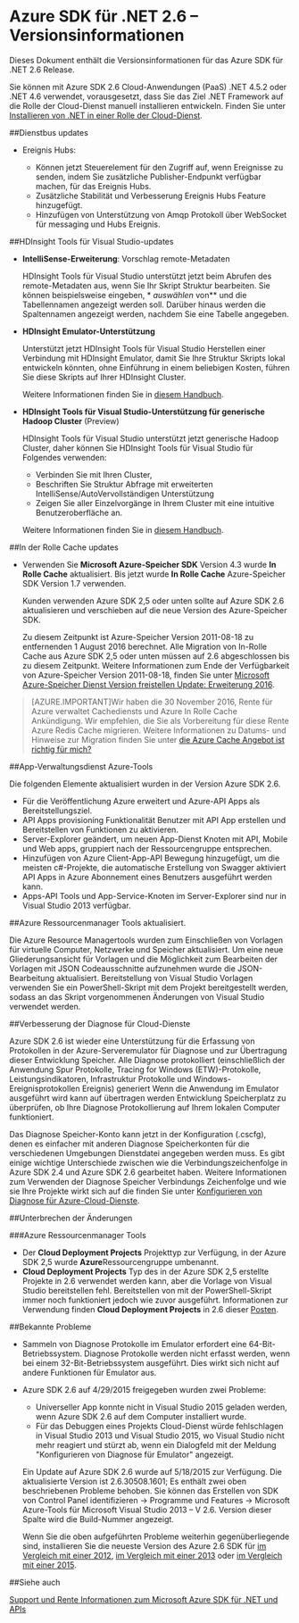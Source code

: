 <properties 
   pageTitle="Azure SDK für .NET 2.6 – Versionsinformationen" 
   description="Azure SDK für .NET 2.6 – Versionsinformationen" 
   services="app-service/web" 
   documentationCenter=".net" 
   authors="Juliako" 
   manager="erikre" 
   editor=""/>

<tags
   ms.service="app-service"
   ms.devlang="multiple"
   ms.topic="article"
   ms.tgt_pltfrm="na"
   ms.workload="integration" 
   ms.date="10/17/2016"
   ms.author="juliako"/>

 
# <a name="azure-sdk-for-net-26-release-notes"></a>Azure SDK für .NET 2.6 – Versionsinformationen

Dieses Dokument enthält die Versionsinformationen für das Azure SDK für .NET 2.6 Release. 

Sie können mit Azure SDK 2.6 Cloud-Anwendungen (PaaS) .NET 4.5.2 oder .NET 4.6 verwendet, vorausgesetzt, dass Sie das Ziel .NET Framework auf die Rolle der Cloud-Dienst manuell installieren entwickeln. Finden Sie unter [Installieren von .NET in einer Rolle der Cloud-Dienst](http://go.microsoft.com/fwlink/?LinkID=309796).


##<a name="service-bus-updates"></a>Dienstbus updates

- Ereignis Hubs: 

    - Können jetzt Steuerelement für den Zugriff auf, wenn Ereignisse zu senden, indem Sie zusätzliche Publisher-Endpunkt verfügbar machen, für das Ereignis Hubs.
    - Zusätzliche Stabilität und Verbesserung Ereignis Hubs Feature hinzugefügt.
    - Hinzufügen von Unterstützung von Amqp Protokoll über WebSocket für messaging und Hubs Ereignis.

##<a name="hdinsight-tools-for-visual-studio-updates"></a>HDInsight Tools für Visual Studio-updates

- **IntelliSense-Erweiterung**: Vorschlag remote-Metadaten

    HDInsight Tools für Visual Studio unterstützt jetzt beim Abrufen des remote-Metadaten aus, wenn Sie Ihr Skript Struktur bearbeiten. Sie können beispielsweise eingeben, * *auswählen* von** und die Tabellennamen angezeigt werden soll. Darüber hinaus werden die Spaltennamen angezeigt werden, nachdem Sie eine Tabelle angegeben.

- **HDInsight Emulator-Unterstützung**

    Unterstützt jetzt HDInsight Tools für Visual Studio Herstellen einer Verbindung mit HDInsight Emulator, damit Sie Ihre Struktur Skripts lokal entwickeln könnten, ohne Einführung in einem beliebigen Kosten, führen Sie diese Skripts auf Ihrer HDInsight Cluster. 

    Weitere Informationen finden Sie in [diesem Handbuch](http://go.microsoft.com/fwlink/?LinkID=529540&clcid=0x409).

- **HDInsight Tools für Visual Studio-Unterstützung für generische Hadoop Cluster** (Preview)

    HDInsight Tools für Visual Studio unterstützt jetzt generische Hadoop Cluster, daher können Sie HDInsight Tools für Visual Studio für Folgendes verwenden:

    - Verbinden Sie mit Ihren Cluster, 
    - Beschriften Sie Struktur Abfrage mit erweiterten IntelliSense/AutoVervollständigen Unterstützung 
    - Zeigen Sie aller Einzelvorgänge in Ihrem Cluster mit eine intuitive Benutzeroberfläche an. 

    Weitere Informationen finden Sie in [diesem Handbuch](http://go.microsoft.com/fwlink/?LinkID=529540&clcid=0x409).

##<a name="in-role-cache-updates"></a>In der Rolle Cache updates

- Verwenden Sie **Microsoft Azure-Speicher SDK** Version 4.3 wurde **In Rolle Cache** aktualisiert. Bis jetzt wurde **In Rolle Cache** Azure-Speicher SDK Version 1.7 verwenden.

    Kunden verwenden Azure SDK 2,5 oder unten sollte auf Azure SDK 2.6 aktualisieren und verschieben auf die neue Version des Azure-Speicher SDK. 

    Zu diesem Zeitpunkt ist Azure-Speicher Version 2011-08-18 zu entfernenden 1 August 2016 berechnet. Alle Migration von In-Rolle Cache aus Azure SDK 2,5 oder unten müssen auf 2.6 abgeschlossen bis zu diesem Zeitpunkt. Weitere Informationen zum Ende der Verfügbarkeit von Azure-Speicher Version 2011-08-18, finden Sie unter [Microsoft Azure-Speicher Dienst Version freistellen Update: Erweiterung 2016](http://blogs.msdn.com/b/windowsazurestorage/archive/2015/10/19/microsoft-azure-storage-service-version-removal-update-extension-to-2016.aspx).

>[AZURE.IMPORTANT]Wir haben die 30 November 2016, Rente für Azure verwaltet Cachediensts und Azure In Rolle Cache Ankündigung. Wir empfehlen, die Sie als Vorbereitung für diese Rente Azure Redis Cache migrieren. Weitere Informationen zu Datums- und Hinweise zur Migration finden Sie unter [die Azure Cache Angebot ist richtig für mich?](../redis-cache/cache-faq.md#which-azure-cache-offering-is-right-for-me)

##<a name="azure-app-service-tools"></a>App-Verwaltungsdienst Azure-Tools

Die folgenden Elemente aktualisiert wurden in der Version Azure SDK 2.6.

- Für die Veröffentlichung Azure erweitert und Azure-API Apps als Bereitstellungsziel.
- API Apps provisioning Funktionalität Benutzer mit API App erstellen und Bereitstellen von Funktionen zu aktivieren.
- Server-Explorer geändert, um neuen App-Dienst Knoten mit API, Mobile und Web apps, gruppiert nach der Ressourcengruppe entsprechen.
- Hinzufügen von Azure Client-App-API Bewegung hinzugefügt, um die meisten c#-Projekte, die automatische Erstellung von Swagger aktiviert API Apps in Azure Abonnement eines Benutzers ausgeführt werden kann.
- Apps-API Tools und App-Service-Knoten im Server-Explorer sind nur in Visual Studio 2013 verfügbar. 

##<a name="azure-resource-manager-tools-updates"></a>Azure Ressourcenmanager Tools aktualisiert.

Die Azure Resource Managertools wurden zum Einschließen von Vorlagen für virtuelle Computer, Netzwerke und Speicher aktualisiert. Um eine neue Gliederungsansicht für Vorlagen und die Möglichkeit zum Bearbeiten der Vorlagen mit JSON Codeausschnitte aufzunehmen wurde die JSON-Bearbeitung aktualisiert. Bereitstellung von Visual Studio Vorlagen verwenden Sie ein PowerShell-Skript mit dem Projekt bereitgestellt werden, sodass an das Skript vorgenommenen Änderungen von Visual Studio verwendet werden.

##<a name="diagnostics-improvements-for-cloud-services"></a>Verbesserung der Diagnose für Cloud-Dienste

Azure SDK 2.6 ist wieder eine Unterstützung für die Erfassung von Protokollen in der Azure-Serveremulator für Diagnose und zur Übertragung dieser Entwicklung Speicher. Alle Diagnose protokolliert (einschließlich der Anwendung Spur Protokolle, Tracing for Windows (ETW)-Protokolle, Leistungsindikatoren, Infrastruktur Protokolle und Windows-Ereignisprotokollen Ereignis) generiert Wenn die Anwendung im Emulator ausgeführt wird kann auf übertragen werden Entwicklung Speicherplatz zu überprüfen, ob Ihre Diagnose Protokollierung auf Ihrem lokalen Computer funktioniert. 

Das Diagnose Speicher-Konto kann jetzt in der Konfiguration (.cscfg), denen es einfacher mit anderen Diagnose Speicherkonten für die verschiedenen Umgebungen Dienstdatei angegeben werden muss. Es gibt einige wichtige Unterschiede zwischen wie die Verbindungszeichenfolge in Azure SDK 2.4 und Azure SDK 2.6 gearbeitet haben. Weitere Informationen zum Verwenden der Diagnose Speicher Verbindungs Zeichenfolge und wie sie Ihre Projekte wirkt sich auf die finden Sie unter [Konfigurieren von Diagnose für Azure-Cloud-Dienste](http://go.microsoft.com/fwlink/?LinkID=532784).

##<a name="breaking-changes"></a>Unterbrechen der Änderungen

###<a name="azure-resource-manager-tools"></a>Azure Ressourcenmanager Tools 

- Der **Cloud Deployment Projects** Projekttyp zur Verfügung, in der Azure SDK 2,5 wurde **Azure**Ressourcengruppe umbenannt.
- **Cloud Deployment Projects** Typ des in der Azure SDK 2,5 erstellte Projekte in 2.6 verwendet werden kann, aber die Vorlage von Visual Studio bereitstellen fehl. Bereitstellen von mit der PowerShell-Skript immer noch funktioniert jedoch wie zuvor ausgeführt.  Informationen zur Verwendung finden **Cloud Deployment Projects** in 2.6 dieser [Posten](http://go.microsoft.com/fwlink/?LinkID=534086).
 
##<a name="known-issues"></a>Bekannte Probleme

- Sammeln von Diagnose Protokolle im Emulator erfordert eine 64-Bit-Betriebssystem. Diagnose Protokolle werden nicht erfasst werden, wenn bei einem 32-Bit-Betriebssystem ausgeführt. Dies wirkt sich nicht auf andere Funktionen für Emulator aus. 

- Azure SDK 2.6 auf 4/29/2015 freigegeben wurden zwei Probleme: 

    - Universeller App konnte nicht in Visual Studio 2015 geladen werden, wenn Azure SDK 2.6 auf dem Computer installiert wurde.
    - Für das Debuggen eines Projekts Cloud-Dienst würde fehlschlagen in Visual Studio 2013 und Visual Studio 2015, wo Visual Studio nicht mehr reagiert und stürzt ab, wenn ein Dialogfeld mit der Meldung "Konfigurieren von Diagnose für Emulator" angezeigt.
    
    Ein Update auf Azure SDK 2.6 wurde auf 5/18/2015 zur Verfügung. Die aktualisierte Version ist 2.6.30508.1601; Es enthält zwei oben beschriebenen Probleme behoben. Sie können das Erstellen von SDK von Control Panel identifizieren -> Programme und Features -> Microsoft Azure-Tools für Microsoft Visual Studio 2013 – V 2.6. Version dieser Spalte wird die Build-Nummer angezeigt.

    Wenn Sie die oben aufgeführten Probleme weiterhin gegenüberliegende sind, installieren Sie die neueste Version des Azure 2.6 SDK für [im Vergleich mit einer 2012](http://go.microsoft.com/fwlink/p/?linkid=323511&clcid=0x409), [im Vergleich mit einer 2013](http://go.microsoft.com/fwlink/p/?linkid=323510&clcid=0x409) oder [im Vergleich mit einer 2015](http://go.microsoft.com/fwlink/?linkid=518003&clcid=0x409).
 
##<a name="see-also"></a>Siehe auch

[Support und Rente Informationen zum Microsoft Azure SDK für .NET und APIs](https://msdn.microsoft.com/library/azure/dn479282.aspx/)
